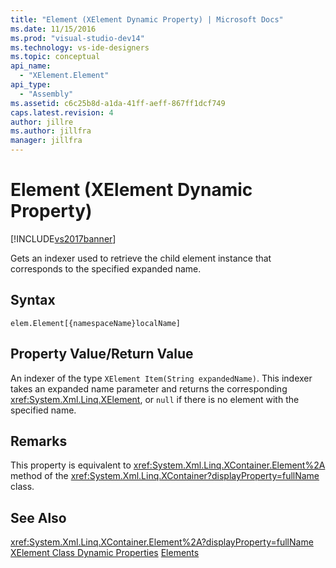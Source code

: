 ```yaml
---
title: "Element (XElement Dynamic Property) | Microsoft Docs"
ms.date: 11/15/2016
ms.prod: "visual-studio-dev14"
ms.technology: vs-ide-designers
ms.topic: conceptual
api_name:
  - "XElement.Element"
api_type:
  - "Assembly"
ms.assetid: c6c25b8d-a1da-41ff-aeff-867ff1dcf749
caps.latest.revision: 4
author: jillre
ms.author: jillfra
manager: jillfra
---
```

# Element (XElement Dynamic Property)
[!INCLUDE[vs2017banner](../includes/vs2017banner.md)]

Gets an indexer used to retrieve the child element instance that corresponds to the specified expanded name.

## Syntax

```
elem.Element[{namespaceName}localName]
```

## Property Value/Return Value
 An indexer of the type `XElement Item(String expandedName)`. This indexer takes an expanded name parameter and returns the corresponding <xref:System.Xml.Linq.XElement>, or `null` if there is no element with the specified name.

## Remarks
 This property is equivalent to <xref:System.Xml.Linq.XContainer.Element%2A> method of the <xref:System.Xml.Linq.XContainer?displayProperty=fullName> class.

## See Also
 <xref:System.Xml.Linq.XContainer.Element%2A?displayProperty=fullName>
 [XElement Class Dynamic Properties](../designers/xelement-class-dynamic-properties.md)
 [Elements](../designers/elements-xelement-dynamic-property.md)
